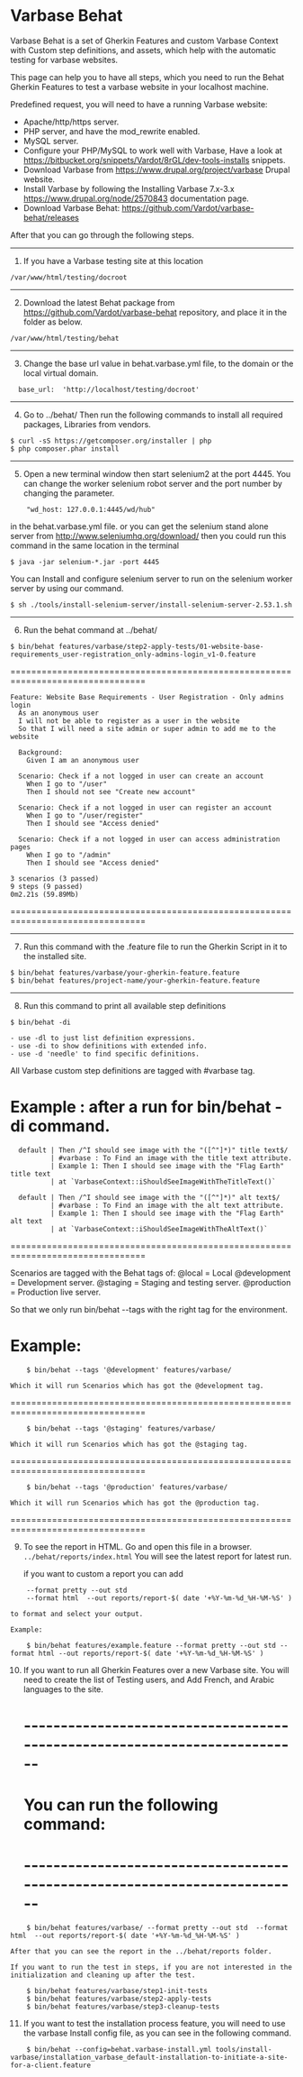 # Varbase Behat

  Varbase Behat is a set of Gherkin Features and custom Varbase Context with
 Custom step definitions, and assets, which help with the automatic testing
 for varbase websites.


   This page can help  you to have all steps, which you need to run the
 Behat Gherkin Features to test a varbase website in your localhost machine.


 Predefined request, you will need to have a running Varbase website:
   - Apache/http/https server.
   - PHP server, and have the mod_rewrite enabled.
   - MySQL server.
   - Configure your PHP/MySQL to work well with Varbase, Have a look at
     https://bitbucket.org/snippets/Vardot/8rGL/dev-tools-installs snippets.
   - Download Varbase from https://www.drupal.org/project/varbase Drupal website.
   - Install Varbase by following the  Installing Varbase 7.x-3.x
     https://www.drupal.org/node/2570843 documentation page.
   - Download Varbase Behat:
     https://github.com/Vardot/varbase-behat/releases

 After that you can go through the following steps.

--------------------------------------------------------------------------------
1. If you have a Varbase testing site at this location
```
/var/www/html/testing/docroot
```

--------------------------------------------------------------------------------
2. Download the latest Behat package from https://github.com/Vardot/varbase-behat
   repository, and place it in the folder as below.
```
/var/www/html/testing/behat
```

--------------------------------------------------------------------------------
3. Change the base url value in behat.varbase.yml file, to the domain or the
   local virtual domain.
```
  base_url:  'http://localhost/testing/docroot'
```

--------------------------------------------------------------------------------
4. Go to ../behat/ Then run the
  following commands to install all required packages, Libraries from vendors.

```
$ curl -sS https://getcomposer.org/installer | php
$ php composer.phar install
```

--------------------------------------------------------------------------------
5. Open a new terminal window then start selenium2 at the port 4445. You can
   change the worker selenium robot server and the port number by changing the parameter.
```
    "wd_host: 127.0.0.1:4445/wd/hub"
```

  in the behat.varbase.yml file.
  or you can get the selenium stand alone server from
  http://www.seleniumhq.org/download/ 
  then you could run this command in the same location in the terminal

```
$ java -jar selenium-*.jar -port 4445
```

You can Install and configure selenium server to run on the selenium worker
server  by using our command.

```
$ sh ./tools/install-selenium-server/install-selenium-server-2.53.1.sh
```

--------------------------------------------------------------------------------
6. Run the behat command at ../behat/

```
$ bin/behat features/varbase/step2-apply-tests/01-website-base-requirements_user-registration_only-admins-login_v1-0.feature
```

================================================================================
```
Feature: Website Base Requirements - User Registration - Only admins login
  As an anonymous user
  I will not be able to register as a user in the website
  So that I will need a site admin or super admin to add me to the website

  Background: 
    Given I am an anonymous user

  Scenario: Check if a not logged in user can create an account
    When I go to "/user"
    Then I should not see "Create new account"

  Scenario: Check if a not logged in user can register an account
    When I go to "/user/register"
    Then I should see "Access denied"

  Scenario: Check if a not logged in user can access administration pages
    When I go to "/admin"
    Then I should see "Access denied"

3 scenarios (3 passed)
9 steps (9 passed)
0m2.21s (59.89Mb)
```
================================================================================

--------------------------------------------------------------------------------
7. Run this command with the .feature file to run the Gherkin Script in it to the installed site.
```
$ bin/behat features/varbase/your-gherkin-feature.feature
$ bin/behat features/project-name/your-gherkin-feature.feature
```
--------------------------------------------------------------------------------
8. Run this command to print all available step definitions
```
$ bin/behat -di
```

    - use -dl to just list definition expressions.
    - use -di to show definitions with extended info.
    - use -d 'needle' to find specific definitions.

 All Varbase custom step definitions are tagged with #varbase tag.

  Example : after a run for  bin/behat -di command.
================================================================================
```
  default | Then /^I should see image with the "([^"]*)" title text$/
          | #varbase : To Find an image with the title text attribute.
          | Example 1: Then I should see image with the "Flag Earth" title text
          | at `VarbaseContext::iShouldSeeImageWithTheTitleText()`

  default | Then /^I should see image with the "([^"]*)" alt text$/
          | #varbase : To Find an image with the alt text attribute.
          | Example 1: Then I should see image with the "Flag Earth" alt text
          | at `VarbaseContext::iShouldSeeImageWithTheAltText()`
```
================================================================================

 Scenarios are tagged with the Behat tags of:
   @local = Local 
   @development = Development server.
   @staging = Staging and testing server.
   @production = Production live server.

   So that we only run bin/behat --tags with the right tag for the environment.

   Example:
================================================================================
```
    $ bin/behat --tags '@development' features/varbase/
```

    Which it will run Scenarios which has got the @development tag.

================================================================================
```
    $ bin/behat --tags '@staging' features/varbase/
```
    Which it will run Scenarios which has got the @staging tag.

================================================================================
```
    $ bin/behat --tags '@production' features/varbase/
```
    Which it will run Scenarios which has got the @production tag.

================================================================================

9. To see the report in HTML. Go and open this file in a browser.
    ```../behat/reports/index.html```
    You will see the latest report for latest run.

    if you want to custom a report you can add
```
    --format pretty --out std
    --format html  --out reports/report-$( date '+%Y-%m-%d_%H-%M-%S' )
```

    to format and select your output.

    Example:
```
    $ bin/behat features/example.feature --format pretty --out std --format html --out reports/report-$( date '+%Y-%m-%d_%H-%M-%S' )
```

10. If you want to run all Gherkin Features over a new Varbase site.
    You will need to create the list of Testing users, and Add French, and Arabic
    languages to the site.

    # --------------------------------------------------------------------------
    # You can run the following command:
    # --------------------------------------------------------------------------
```
    $ bin/behat features/varbase/ --format pretty --out std  --format html  --out reports/report-$( date '+%Y-%m-%d_%H-%M-%S' )
```
    After that you can see the report in the ../behat/reports folder.

    If you want to run the test in steps, if you are not interested in the
    initialization and cleaning up after the test.
```
    $ bin/behat features/varbase/step1-init-tests
    $ bin/behat features/varbase/step2-apply-tests
    $ bin/behat features/varbase/step3-cleanup-tests
```

11. If you want to test the installation process feature, you will need to use the varbase
    Install config file, as you can see in the following command.
```
    $ bin/behat --config=behat.varbase-install.yml tools/install-varbase/installation_varbase_default-installation-to-initiate-a-site-for-a-client.feature
```
